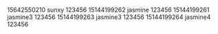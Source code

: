 15642550210 sunxy  123456
15144199262 jasmine  123456
15144199261 jasmine3  123456
15144199263 jasmine3  123456
15144199264 jasmine4  123456